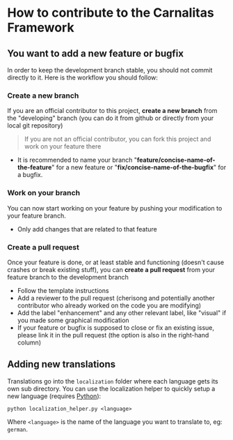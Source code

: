 # How to contribute to the Carnalitas Framework

## You want to add a new feature or bugfix

In order to keep the development branch stable, you should not commit directly to it. Here is the workflow you should follow:

### Create a new branch

If you are an official contributor to this project, **create a new branch** from the "developing" branch (you can do it from github or directly from your local git repository)
> If you are not an official contributor, you can fork this project and work on your feature there

- It is recommended to name your branch "**feature/concise-name-of-the-feature**" for a new feature or "**fix/concise-name-of-the-bugfix**" for a bugfix.

### Work on your branch

You can now start working on your feature by pushing your modification to your feature branch.

- Only add changes that are related to that feature

### Create a pull request

Once your feature is done, or at least stable and functioning (doesn't cause crashes or break existing stuff), you can **create a pull request** from your feature branch to the development branch

- Follow the template instructions
- Add a reviewer to the pull request (cherisong and potentially another contributor who already worked on the code you are modifying)
- Add the label "enhancement" and any other relevant label, like "visual" if you made some graphical modification
- If your feature or bugfix is supposed to close or fix an existing issue, please link it in the pull request (the option is also in the right-hand column)

## Adding new translations

Translations go into the `localization` folder where each language gets its own sub directory. You can use the localization helper to quickly setup a new language (requires [Python](https://www.python.org/)):

```shell
python localization_helper.py <language>
```

Where `<language>` is the name of the language you want to translate to, eg: `german`.
